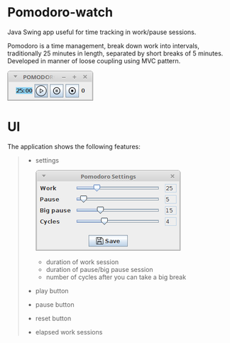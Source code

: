 # Pomodoro-watch
Java Swing app useful for time tracking in work/pause sessions. 

Pomodoro  is a time management, break down work into intervals, traditionally 25 minutes in length, separated by short breaks of 5 minutes.
 Developed in manner of loose coupling using MVC pattern.

![alt text](https://github.com/git-danutdruta/pomodoro-watch/blob/master/static/pomodoro_screenshot.png)

# UI
The application shows the following features:
> - settings
>  
>   ![alt text](https://github.com/git-danutdruta/pomodoro-watch/blob/master/static/pomodoro_settings_dialog.png)
>   - duration of work session
>   - duration of pause/big pause session
>   - number of cycles after you can take a big break 
> - play button
> - pause button
> - reset button
> - elapsed work sessions




